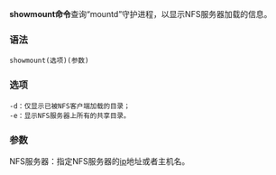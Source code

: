 **showmount命令**查询“mountd”守护进程，以显示NFS服务器加载的信息。

### 语法  

```
showmount(选项)(参数)
```

### 选项  

```
-d：仅显示已被NFS客户端加载的目录；
-e：显示NFS服务器上所有的共享目录。
```

### 参数  

NFS服务器：指定NFS服务器的[ip](#/ip "ip命令")地址或者主机名。
